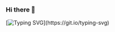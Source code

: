 ### Hi there 👋

[![Typing SVG](https://readme-typing-svg.herokuapp.com?font=Fira+Code&pause=1000&random=false&width=435&lines=It's+Joey+right+here.)](https://git.io/typing-svg)

<!--
**itsjoeyrighthere/itsjoeyrighthere** is a ✨ _special_ ✨ repository because its `README.md` (this file) appears on your GitHub profile.

Here are some ideas to get you started:

- 🔭 I’m currently working on ...
- 🌱 I’m currently learning ...
- 👯 I’m looking to collaborate on ...
- 🤔 I’m looking for help with ...
- 💬 Ask me about ...
- 📫 How to reach me: ...
- 😄 Pronouns: ...
- ⚡ Fun fact: ...
-->
